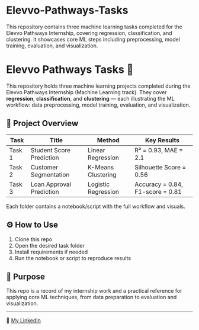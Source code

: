 # Elevvo-Pathways-Tasks
This repository contains three machine learning tasks completed for the Elevvo Pathways Internship, covering regression, classification, and clustering. It showcases core ML steps including preprocessing, model training, evaluation, and visualization.

# Elevvo Pathways Tasks 🚀

This repository holds three machine learning projects completed during the Elevvo Pathways Internship (Machine Learning track). They cover **regression**, **classification**, and **clustering** — each illustrating the ML workflow: data preprocessing, model training, evaluation, and visualization.

## 📂 Project Overview

| Task | Title | Method | Key Results |
|------|-------|--------|-------------|
| Task 1 | Student Score Prediction | Linear Regression | R² = 0.93, MAE = 2.1 |
| Task 2 | Customer Segmentation | K-Means Clustering | Silhouette Score = 0.56 |
| Task 3 | Loan Approval Prediction | Logistic Regression | Accuracy = 0.84, F1-score = 0.81 |

Each folder contains a notebook/script with the full workflow and visuals.

## ⚙️ How to Use

1. Clone this repo  
2. Open the desired task folder  
3. Install requirements if needed  
4. Run the notebook or script to reproduce results  

## 🎯 Purpose

This repo is a record of my internship work and a practical reference for applying core ML techniques, from data preparation to evaluation and visualization.

---

🔗 [My LinkedIn](https://www.linkedin.com/in/mohammed-sa3ied)  

